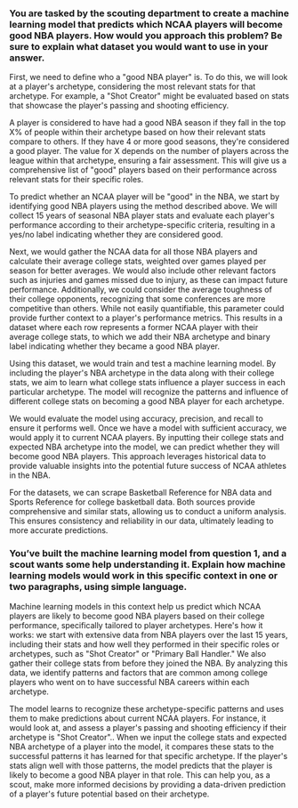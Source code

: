 ### You are tasked by the scouting department to create a machine learning model that predicts which NCAA players will become good NBA players. How would you approach this problem? Be sure to explain what dataset you would want to use in your answer.

First, we need to define who a "good NBA player" is. To do this, we will look at a player's archetype, considering the most relevant stats for that archetype. For example, a "Shot Creator" might be evaluated based on stats that showcase the player's passing and shooting efficiency.

A player is considered to have had a good NBA season if they fall in the top X% of people within their archetype based on how their relevant stats compare to others. If they have 4 or more good seasons, they're considered a good player. The value for X depends on the number of players across the league within that archetype, ensuring a fair assessment. This will give us a comprehensive list of "good" players based on their performance across relevant stats for their specific roles.

To predict whether an NCAA player will be "good" in the NBA, we start by identifying good NBA players using the method described above. We will collect 15 years of seasonal NBA player stats and evaluate each player's performance according to their archetype-specific criteria, resulting in a yes/no label indicating whether they are considered good.

Next, we would gather the NCAA data for all those NBA players and calculate their average college stats, weighted over games played per season for better averages. We would also include other relevant factors such as injuries and games missed due to injury, as these can impact future performance. Additionally, we could consider the average toughness of their college opponents, recognizing that some conferences are more competitive than others. While not easily quantifiable, this parameter could provide further context to a player's performance metrics. This results in a dataset where each row represents a former NCAA player with their average college stats, to which we add their NBA archetype and binary label indicating whether they became a good NBA player.

Using this dataset, we would train and test a machine learning model. By including the player's NBA archetype in the data along with their college stats, we aim to learn what college stats influence a player success in each particular archetype. The model will recognize the patterns and influence of different college stats on becoming a good NBA player for each archetype.

We would evaluate the model using accuracy, precision, and recall to ensure it performs well. Once we have a model with sufficient accuracy, we would apply it to current NCAA players. By inputting their college stats and expected NBA archetype into the model, we can predict whether they will become good NBA players. This approach leverages historical data to provide valuable insights into the potential future success of NCAA athletes in the NBA.

For the datasets, we can scrape Basketball Reference for NBA data and Sports Reference for college basketball data. Both sources provide comprehensive and similar stats, allowing us to conduct a uniform analysis. This ensures consistency and reliability in our data, ultimately leading to more accurate predictions.


### You’ve built the machine learning model from question 1, and a scout wants some help understanding it. Explain how machine learning models would work in this specific context in one or two paragraphs, using simple language. 

Machine learning models in this context help us predict which NCAA players are likely to become good NBA players based on their college performance, specifically tailored to player archetypes. Here's how it works: we start with extensive data from NBA players over the last 15 years, including their stats and how well they performed in their specific roles or archetypes, such as "Shot Creator" or "Primary Ball Handler." We also gather their college stats from before they joined the NBA. By analyzing this data, we identify patterns and factors that are common among college players who went on to have successful NBA careers within each archetype.

The model learns to recognize these archetype-specific patterns and uses them to make predictions about current NCAA players. For instance, it would look at, and assess a player's passing and shooting efficiency if their archetype is "Shot Creator".. When we input the college stats and expected NBA archetype of a player into the model, it compares these stats to the successful patterns it has learned for that specific archetype. If the player's stats align well with those patterns, the model predicts that the player is likely to become a good NBA player in that role. This can help you, as a scout, make more informed decisions by providing a data-driven prediction of a player's future potential based on their archetype.
